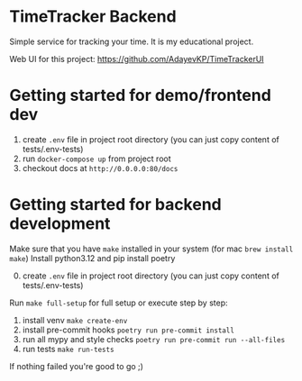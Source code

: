 # TimeTracker Backend

Simple service for tracking your time. It is my educational project.

Web UI for this project: https://github.com/AdayevKP/TimeTrackerUI

# Getting started for demo/frontend dev
1. create `.env` file in project root directory (you can just copy content of tests/.env-tests)
2. run `docker-compose up` from project root
3. checkout docs at `http://0.0.0.0:80/docs`

# Getting started for backend development
  Make sure that you have `make` installed in your system (for mac `brew install make`)
  Install python3.12 and pip install poetry

0. create `.env` file in project root directory (you can just copy content of tests/.env-tests)

  Run `make full-setup` for full setup or execute step by step:
1. install venv `make create-env`
3. install pre-commit hooks `poetry run pre-commit install`
4. run all mypy and style checks `poetry run pre-commit run --all-files`
5. run tests `make run-tests`

If nothing failed you're good to go ;)
